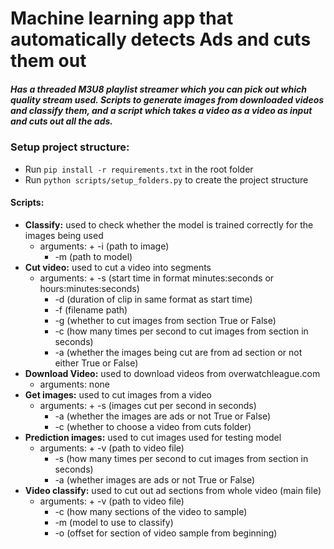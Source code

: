 # Machine learning app that automatically detects Ads and cuts them out

##### Has a threaded M3U8 playlist streamer which you can pick out which quality stream used. Scripts to generate images from downloaded videos and classify them, and a script which takes a video as a video as input and cuts out all the ads.

### Setup project structure: 
   - Run `pip install -r requirements.txt` in the root folder
   - Run `python scripts/setup_folders.py` to create the project structure

#### Scripts:
   - **Classify:** used to check whether the model is trained correctly for the images being used
     - arguments: + -i (path to image) 
		  + -m (path to model)
   - **Cut video:** used to cut a video into segments
     - arguments: + -s (start time in format minutes:seconds or hours:minutes:seconds) 
		  + -d (duration of clip in same format as start time)
		  + -f (filename path)
		  + -g (whether to cut images from section True or False)
		  + -c (how many times per second to cut images from section in seconds)
		  + -a (whether the images being cut are from ad section or not either True or False)
   - **Download Video:** used to download videos from overwatchleague.com
     - arguments: none
   - **Get images:** used to cut images from a video
     - arguments: + -s (images cut per second in seconds)
		  + -a (whether the images are ads or not True or False)
		  + -c (whether to choose a video from cuts folder)
   - **Prediction images:** used to cut images used for testing model
     - arguments: + -v (path to video file)
		  + -s (how many times per second to cut images from section in seconds)
		  + -a (whether images are ads or not True or False)
   - **Video classify:** used to cut out ad sections from whole video (main file)
     - arguments: + -v (path to video file)
		  + -c (how many sections of the video to sample)
		  + -m (model to use to classify)
		  + -o (offset for section of video sample from beginning)
